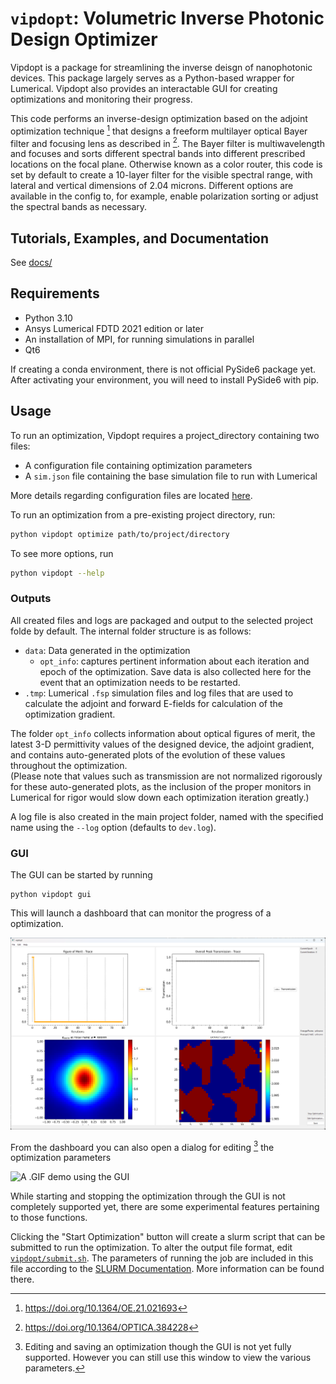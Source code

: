 # `vipdopt`: Volumetric Inverse Photonic Design Optimizer

Vipdopt is a package for streamlining the inverse deisgn of nanophotonic devices. This package largely serves as a Python-based wrapper for Lumerical. Vipdopt also provides an interactable GUI for creating optimizations and monitoring their progress.

This code performs an inverse-design optimization based on the adjoint optimization technique [^2] that designs a freeform multilayer optical Bayer filter and focusing lens as described in [^1]. The Bayer filter is multiwavelength and focuses and sorts different spectral bands into different prescribed locations on the focal plane. Otherwise known as a color router, this code is set by default to create a 10-layer filter for the visible spectral range, with lateral and vertical dimensions of 2.04 microns. Different options are available in the config to, for example, enable polarization sorting or adjust the spectral bands as necessary.

[^1]: https://doi.org/10.1364/OPTICA.384228
[^2]: https://doi.org/10.1364/OE.21.021693


## Tutorials, Examples, and Documentation

See [docs/](docs/)

## Requirements

- Python 3.10
- Ansys Lumerical FDTD 2021 edition or later
- An installation of MPI, for running simulations in parallel
- Qt6

If creating a conda environment, there is not official PySide6 package yet. After activating your environment, you will need to install PySide6 with pip.

## Usage

To run an optimization, Vipdopt requires a project_directory containing two files:
- A configuration file containing optimization parameters
- A `sim.json` file containing the base simulation file to run with Lumerical

More details regarding configuration files are located [here](vipdopt/configuration/README.md).

To run an optimization from a pre-existing project directory, run:
```sh
python vipdopt optimize path/to/project/directory
```

To see more options, run
```sh
python vipdopt --help
```

### Outputs
All created files and logs are packaged and output to the selected project folde by default. The internal folder structure is as follows:

- `data`:  Data generated in the optimization
    - `opt_info`: captures pertinent information about each iteration and epoch of the optimization. Save data is also collected here for the event that an optimization needs to be restarted.
- `.tmp`: Lumerical `.fsp` simulation files and log files that are used to calculate the adjoint and forward E-fields for calculation of the optimization gradient.

The folder `opt_info` collects information about optical figures of merit, the latest 3-D permittivity values of the designed device, the adjoint gradient, and contains auto-generated plots of the evolution of these values throughout the optimization.  
(Please note that values such as transmission are not normalized rigorously for these auto-generated plots, as the inclusion of the proper monitors in Lumerical for rigor would slow down each optimization iteration greatly.)

A log file is also created in the main project folder, named with the specified name using the `--log` option (defaults to `dev.log`). 

### GUI

The GUI can be started by running
```
python vipdopt gui
```

This will launch a dashboard that can monitor the progress of a optimization.

![A Screenshot of an example optimization loaded in the GUI](/docs/dashboard.png)

From the dashboard you can also open a dialog for editing [^3] the optimization parameters

[^3]: Editing and saving an optimization though the GUI is not yet fully supported. However you can still use this window to view the various parameters.

![A .GIF demo using the GUI](/docs/gui_demo.gif)

While starting and stopping the optimization through the GUI is not completely supported yet, there are some experimental features pertaining to those functions.

Clicking the "Start Optimization" button will create a slurm script that can be submitted to run the optimization. To alter the output file format, edit [`vipdopt/submit.sh`](/vipdopt/submit.sh). The parameters of running the job are included in this file according to the [SLURM Documentation](https://slurm.schedmd.com/sbatch.html). More information can be found there.
